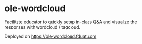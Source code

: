 # ole-wordcloud

Facilitate educator to quickly setup in-class Q&A and visualize the responses with wordcloud / tagcloud.

Deployed on https://ole-wordcloud.fduat.com
